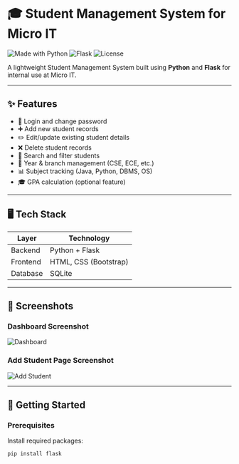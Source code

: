 # 🎓 Student Management System for Micro IT

![Made with Python](https://img.shields.io/badge/Made%20with-Python-3670A0?logo=python&logoColor=white)
![Flask](https://img.shields.io/badge/Framework-Flask-000000?logo=flask)
![License](https://img.shields.io/badge/License-MIT-green)

A lightweight Student Management System built using **Python** and **Flask** for internal use at Micro IT.

---

## ✨ Features

- 🔐 Login and change password
- ➕ Add new student records
- ✏️ Edit/update existing student details
- ❌ Delete student records
- 🔎 Search and filter students
- 🏫 Year & branch management (CSE, ECE, etc.)
- 📊 Subject tracking (Java, Python, DBMS, OS)
- 🎓 GPA calculation (optional feature)

---

## 🖥️ Tech Stack

| Layer       | Technology        |
|-------------|-------------------|
| Backend     | Python + Flask    |
| Frontend    | HTML, CSS (Bootstrap) |
| Database    | SQLite            |

---

## 📸 Screenshots

### Dashboard Screenshot
![Dashboard](screenshots/dashboard.png)

### Add Student Page Screenshot
![Add Student](screenshots/add-student.png)


---

## 🚀 Getting Started

### Prerequisites

Install required packages:

```bash
pip install flask
